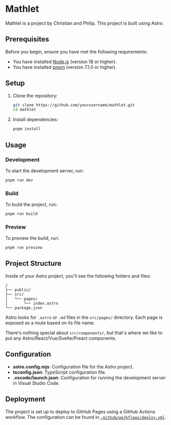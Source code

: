 # Mathlet

Mathlet is a project by Christian and Philip. This project is built using Astro.

## Prerequisites

Before you begin, ensure you have met the following requirements:

- You have installed [Node.js](https://nodejs.org/) (version 18 or higher).
- You have installed [pnpm](https://pnpm.io/) (version 7.1.0 or higher).

## Setup

1. Clone the repository:
    ```sh
    git clone https://github.com/yourusername/mathlet.git
    cd mathlet
    ```

2. Install dependencies:
    ```sh
    pnpm install
    ```

## Usage

### Development

To start the development server, run:
```sh
pnpm run dev
```

### Build

To build the project, run:
```sh
pnpm run build
```

### Preview

To preview the build, run:
```sh
pnpm run preview
```

## Project Structure

Inside of your Astro project, you'll see the following folders and files:

```text
/
├── public/
├── src/
│   └── pages/
│       └── index.astro
└── package.json
```

Astro looks for `.astro` or `.md` files in the `src/pages/` directory. Each page is exposed as a route based on its file name.

There's nothing special about `src/components/`, but that's where we like to put any Astro/React/Vue/Svelte/Preact components.

## Configuration

- **astro.config.mjs**: Configuration file for the Astro project.
- **tsconfig.json**: TypeScript configuration file.
- **.vscode/launch.json**: Configuration for running the development server in Visual Studio Code.

## Deployment

The project is set up to deploy to GitHub Pages using a GitHub Actions workflow. The configuration can be found in [`.github/workflows/deploy.yml`](.github/workflows/deploy.yml ).

